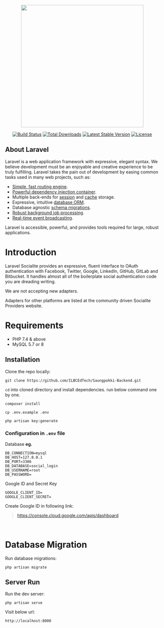 <p align="center"><a href="https://laravel.com" target="_blank"><img src="https://raw.githubusercontent.com/laravel/art/master/logo-lockup/5%20SVG/2%20CMYK/1%20Full%20Color/laravel-logolockup-cmyk-red.svg" width="400"></a></p>

<p align="center">
<a href="https://travis-ci.org/laravel/framework"><img src="https://travis-ci.org/laravel/framework.svg" alt="Build Status"></a>
<a href="https://packagist.org/packages/laravel/framework"><img src="https://img.shields.io/packagist/dt/laravel/framework" alt="Total Downloads"></a>
<a href="https://packagist.org/packages/laravel/framework"><img src="https://img.shields.io/packagist/v/laravel/framework" alt="Latest Stable Version"></a>
<a href="https://packagist.org/packages/laravel/framework"><img src="https://img.shields.io/packagist/l/laravel/framework" alt="License"></a>
</p>

## About Laravel

Laravel is a web application framework with expressive, elegant syntax. We believe development must be an enjoyable and creative experience to be truly fulfilling. Laravel takes the pain out of development by easing common tasks used in many web projects, such as:

- [Simple, fast routing engine](https://laravel.com/docs/routing).
- [Powerful dependency injection container](https://laravel.com/docs/container).
- Multiple back-ends for [session](https://laravel.com/docs/session) and [cache](https://laravel.com/docs/cache) storage.
- Expressive, intuitive [database ORM](https://laravel.com/docs/eloquent).
- Database agnostic [schema migrations](https://laravel.com/docs/migrations).
- [Robust background job processing](https://laravel.com/docs/queues).
- [Real-time event broadcasting](https://laravel.com/docs/broadcasting).

Laravel is accessible, powerful, and provides tools required for large, robust applications.

Introduction 
=============

Laravel Socialite provides an expressive, fluent interface to OAuth authentication with Facebook, Twitter, Google, LinkedIn, GitHub, GitLab and Bitbucket. It handles almost all of the boilerplate social authentication code you are dreading writing.

We are not accepting new adapters.

Adapters for other platforms are listed at the community driven Socialite Providers website.

Requirements
============
- PHP 7.4 & above
- MySQL 5.7 or 8

## Installation

Clone the repo locally:
```
git clone https://github.com/ILBCEdTech/Saungpokki-Backend.git
```
`cd` into cloned directory and install dependencies. run below command one by one.
```bash
composer install
``````
```
cp .env.example .env
```
```
php artisan key:generate
```

### Configuration in `.env` file

Database **eg.**

``````
DB_CONNECTION=mysql
DB_HOST=127.0.0.1
DB_PORT=3306
DB_DATABASE=social_login
DB_USERNAME=root
DB_PASSWORD=
``````
Google ID and Secret Key
```
GOOGLE_CLIENT_ID=
GOOGLE_CLIENT_SECRET=
```
Create Google ID in following link:
> https://console.cloud.google.com/apis/dashboard 
<br>

Database Migration
==================
Run database migrations:
```
php artisan migrate
```
## Server Run

Run the dev server:
```
php artisan serve
```

Visit below url:
```
http://localhost:8000
```
